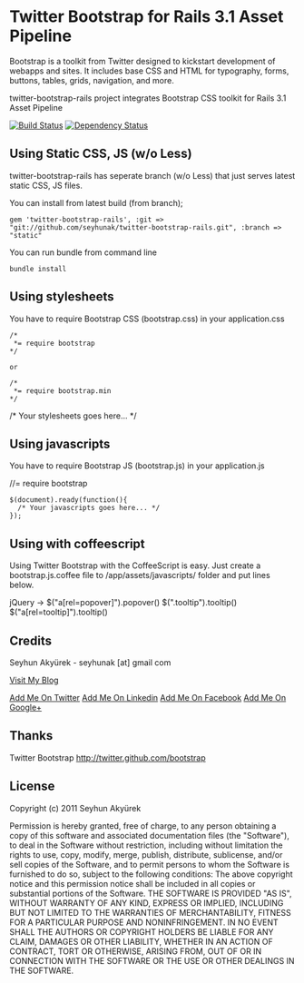 # Twitter Bootstrap for Rails 3.1 Asset Pipeline
Bootstrap is a toolkit from Twitter designed to kickstart development of webapps and sites.
It includes base CSS and HTML for typography, forms, buttons, tables, grids, navigation, and more.

twitter-bootstrap-rails project integrates Bootstrap CSS toolkit for Rails 3.1 Asset Pipeline

[![Build Status](https://secure.travis-ci.org/seyhunak/twitter-bootstrap-rails.png)](http://travis-ci.org/seyhunak/twitter-bootstrap-rails)
[![Dependency Status](https://gemnasium.com/seyhunak/twitter-bootstrap-rails.png)](https://gemnasium.com/seyhunak/twitter-bootstrap-rails)

## Using Static CSS, JS (w/o Less)

twitter-bootstrap-rails has seperate branch (w/o Less) that just serves latest static CSS, JS files.

You can install from latest build (from branch);

    gem 'twitter-bootstrap-rails', :git => "git://github.com/seyhunak/twitter-bootstrap-rails.git", :branch => "static"

You can run bundle from command line

    bundle install


## Using stylesheets

You have to require Bootstrap CSS (bootstrap.css) in your application.css

	/*
	 *= require bootstrap
	*/

	or

	/*
	 *= require bootstrap.min
	*/

  /* Your stylesheets goes here... */

## Using javascripts

You have to require Bootstrap JS (bootstrap.js) in your application.js

  //= require bootstrap

	$(document).ready(function(){
      /* Your javascripts goes here... */
	});


## Using with coffeescript
Using Twitter Bootstrap with the CoffeeScript is easy.
Just create a bootstrap.js.coffee file to /app/assets/javascripts/ folder and put lines below.

  jQuery ->
    $("a[rel=popover]").popover()
    $(".tooltip").tooltip()
    $("a[rel=tooltip]").tooltip()

## Credits
Seyhun Akyürek - seyhunak [at] gmail com

[Visit My Blog](http://www.seyhunakyurek.com/ "Visit My Blog")

[Add Me On Twitter](http://twitter.com/seyhunak "Add Me On Twitter")
[Add Me On Linkedin](http://tr.linkedin.com/in/seyhunak "Add Me On Linkedin")
[Add Me On Facebook](https://www.facebook.com/seyhunak "Add Me On Facebook")
[Add Me On Google+](http://plus.ly/seyhunak "Add Me On Google+")


## Thanks
Twitter Bootstrap
http://twitter.github.com/bootstrap


## License
Copyright (c) 2011 Seyhun Akyürek

Permission is hereby granted, free of charge, to any person obtaining a copy of this software and associated documentation files (the "Software"), to deal in the Software without restriction, including without limitation the rights to use, copy, modify, merge, publish, distribute, sublicense, and/or sell copies of the Software, and to permit persons to whom the Software is furnished to do so, subject to the following conditions:
The above copyright notice and this permission notice shall be included in all copies or substantial portions of the Software.
THE SOFTWARE IS PROVIDED "AS IS", WITHOUT WARRANTY OF ANY KIND, EXPRESS OR IMPLIED, INCLUDING BUT NOT LIMITED TO THE WARRANTIES OF MERCHANTABILITY, FITNESS FOR A PARTICULAR PURPOSE AND NONINFRINGEMENT. IN NO EVENT SHALL THE AUTHORS OR COPYRIGHT HOLDERS BE LIABLE FOR ANY CLAIM, DAMAGES OR OTHER LIABILITY, WHETHER IN AN ACTION OF CONTRACT, TORT OR OTHERWISE, ARISING FROM, OUT OF OR IN CONNECTION WITH THE SOFTWARE OR THE USE OR OTHER DEALINGS IN THE SOFTWARE.
